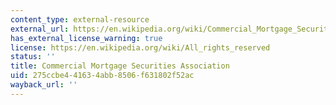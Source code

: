 ```yaml
---
content_type: external-resource
external_url: https://en.wikipedia.org/wiki/Commercial_Mortgage_Securities_Association
has_external_license_warning: true
license: https://en.wikipedia.org/wiki/All_rights_reserved
status: ''
title: Commercial Mortgage Securities Association
uid: 275ccbe4-4163-4abb-8506-f631802f52ac
wayback_url: ''
---
```

